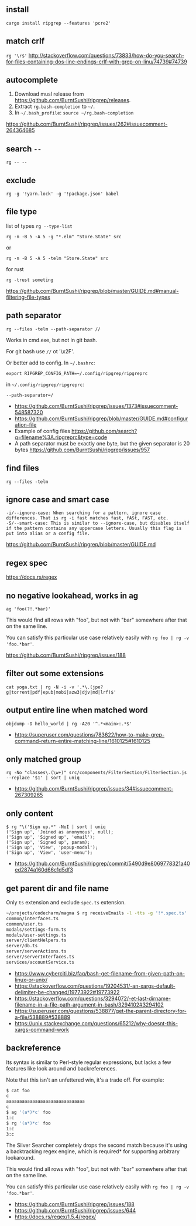 ## install

`cargo install ripgrep --features 'pcre2'`

## match crlf

`rg '\r$'` http://stackoverflow.com/questions/73833/how-do-you-search-for-files-containing-dos-line-endings-crlf-with-grep-on-linu/74739#74739

## autocomplete

1. Download musl release from https://github.com/BurntSushi/ripgrep/releases.
2. Extract `rg.bash-completion` to `~/`.
3. In `~/.bash_profile`: `source ~/rg.bash-completion`

https://github.com/BurntSushi/ripgrep/issues/262#issuecomment-264364685

## search `--`

`rg -- --`

## exclude

`rg -g '!yarn.lock' -g '!package.json' babel`

## file type

list of types `rg --type-list`

`rg -n -B 5 -A 5 -g "*.elm" "Store.State" src`

or

`rg -n -B 5 -A 5 -telm "Store.State" src`

for rust

`rg -trust someting`

https://github.com/BurntSushi/ripgrep/blob/master/GUIDE.md#manual-filtering-file-types

## path separator

`rg --files -telm --path-separator //`

Works in cmd.exe, but not in git bash.

For git bash use `//` ot '\x2F'.

Or better add to config. In `~/.bashrc`:

```
export RIPGREP_CONFIG_PATH=~/.config/ripgrep/ripgreprc
```

in `~/.config/ripgrep/ripgreprc`:

```
--path-separator=/
```

- https://github.com/BurntSushi/ripgrep/issues/1373#issuecomment-548587320
- https://github.com/BurntSushi/ripgrep/blob/master/GUIDE.md#configuration-file
- Example of config files https://github.com/search?q=filename%3A.ripgreprc&type=code
- A path separator must be exactly one byte, but the given separator is 20 bytes https://github.com/BurntSushi/ripgrep/issues/957

## find files

`rg --files -telm`

## ignore case and smart case

```
-i/--ignore-case: When searching for a pattern, ignore case differences. That is rg -i fast matches fast, fASt, FAST, etc.
-S/--smart-case: This is similar to --ignore-case, but disables itself if the pattern contains any uppercase letters. Usually this flag is put into alias or a config file.
```

https://github.com/BurntSushi/ripgrep/blob/master/GUIDE.md

## regex spec

https://docs.rs/regex

## no negative lookahead, works in ag

```
ag 'foo(?!.*bar)'
```

This would find all rows with "foo", but not with "bar" somewhere after that on the same line.

You can satisfy this particular use case relatively easily with `rg foo | rg -v 'foo.*bar'`.

https://github.com/BurntSushi/ripgrep/issues/188

## filter out some extensions

`cat yoga.txt | rg -N -i -v '.*\.(jpe?g|torrent|pdf|epub|mobi|azw3|djv|md|lrf)$'`

## output entire line when matched word

`objdump -D hello_world | rg -A20 '^.*<main>:.*$'`

- https://superuser.com/questions/783622/how-to-make-grep-command-return-entire-matching-line/1610125#1610125

## only matched group

`rg -No "classes\.(\w+)" src/components/FilterSection/FilterSection.js --replace '$1' | sort | uniq`

- https://github.com/BurntSushi/ripgrep/issues/34#issuecomment-267309265

## only content

```
$ rg "\('Sign up.*" -NoI | sort | uniq
('Sign up', 'Joined as anonymous', null);
('Sign up', 'Signed up', 'email');
('Sign up', 'Signed up', param);
('Sign up', 'View', 'popup-modal');
('Sign up', 'View', 'user-menu');
```

- https://github.com/BurntSushi/ripgrep/commit/5490d9e8069778321a40ed2874a160d66c1d5df3

## get parent dir and file name

Only `ts` extension and exclude `spec.ts` extension.

```bash
~/projects/codecharm/magma $ rg receiveEmails -l -tts -g '!*.spec.ts' | xargs -d '\n' -I {} sh -c 'echo $(basename $(dirname {}))/$(basename {})' | sort | uniq
common/interfaces.ts
common/user.ts
modals/settings-form.ts
modals/user-settings.ts
server/clientHelpers.ts
server/db.ts
server/serverActions.ts
server/serverInterfaces.ts
services/accountService.ts
```

- https://www.cyberciti.biz/faq/bash-get-filename-from-given-path-on-linux-or-unix/
- https://stackoverflow.com/questions/19204531/-an-xargs-default-delimiter-be-changed/19773922#19773922
- https://stackoverflow.com/questions/3294072/-et-last-dirname-filename-in-a-file-path-argument-in-bash/3294102#3294102
- https://superuser.com/questions/538877/get-the-parent-directory-for-a-file/538889#538889
- https://unix.stackexchange.com/questions/65212/why-doesnt-this-xargs-command-work

## backreference

Its syntax is similar to Perl-style regular expressions, but lacks a few features like look around and backreferences.

Note that this isn't an unfettered win, it's a trade off. For example:

```bash
$ cat foo
c
aaaaaaaaaaaaaaaaaaaaaaaaaaaaaa
c
$ ag '(a*)*c' foo
1:c
$ rg '(a*)*c' foo
1:c
3:c
```

The Silver Searcher completely drops the second match because it's using a backtracking regex engine, which is required\* for supporting arbitrary lookaround.

This would find all rows with "foo", but not with "bar" somewhere after that on the same line.

You can satisfy this particular use case relatively easily with `rg foo | rg -v 'foo.*bar'`.

- https://github.com/BurntSushi/ripgrep/issues/188
- https://github.com/BurntSushi/ripgrep/issues/644
- https://docs.rs/regex/1.5.4/regex/
